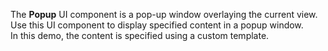 The **Popup** UI component is&nbsp;a&nbsp;pop-up window overlaying the current view. Use this UI component to&nbsp;display specified content in&nbsp;a&nbsp;popup window. In&nbsp;this demo, the content is&nbsp;specified using a&nbsp;custom template.